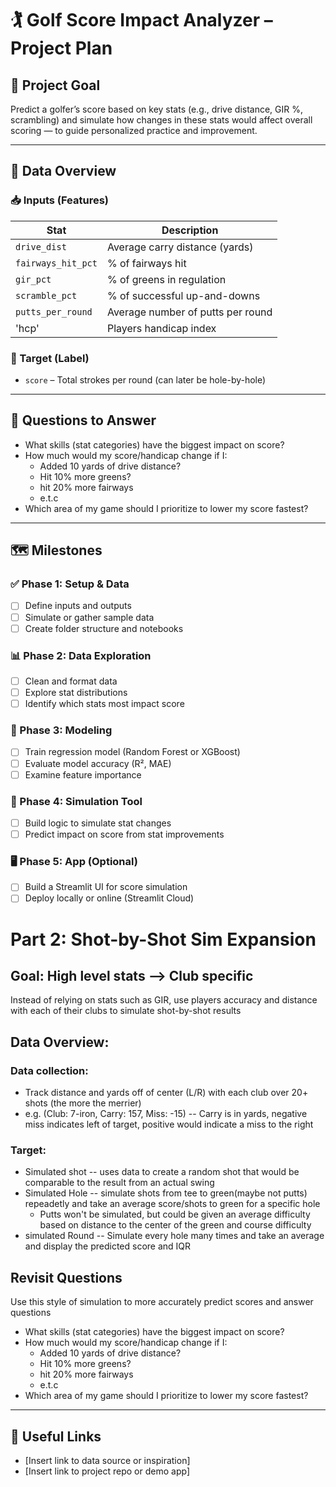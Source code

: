 # 🏌️ Golf Score Impact Analyzer – Project Plan

## 🎯 Project Goal

Predict a golfer’s score based on key stats (e.g., drive distance, GIR %, scrambling) and simulate how changes in these stats would affect overall scoring — to guide personalized practice and improvement.

---

## 🧱 Data Overview

### 📥 Inputs (Features)
| Stat | Description |
|------|-------------|
| `drive_dist`       | Average carry distance (yards) |
| `fairways_hit_pct` | % of fairways hit |
| `gir_pct`          | % of greens in regulation |
| `scramble_pct`     | % of successful up-and-downs |
| `putts_per_round`  | Average number of putts per round |
| 'hcp'              | Players handicap index |

### 🎯 Target (Label)
- `score` – Total strokes per round (can later be hole-by-hole)

---

## 🧠 Questions to Answer

- What skills (stat categories) have the biggest impact on score?
- How much would my score/handicap change if I:
  - Added 10 yards of drive distance?
  - Hit 10% more greens?
  - hit 20% more fairways
  - e.t.c
- Which area of my game should I prioritize to lower my score fastest?

---

## 🗺️ Milestones

### ✅ Phase 1: Setup & Data
- [ ] Define inputs and outputs
- [ ] Simulate or gather sample data
- [ ] Create folder structure and notebooks

### 📊 Phase 2: Data Exploration
- [ ] Clean and format data
- [ ] Explore stat distributions
- [ ] Identify which stats most impact score

### 🧠 Phase 3: Modeling
- [ ] Train regression model (Random Forest or XGBoost)
- [ ] Evaluate model accuracy (R², MAE)
- [ ] Examine feature importance

### 🔁 Phase 4: Simulation Tool
- [ ] Build logic to simulate stat changes
- [ ] Predict impact on score from stat improvements

### 🖥️ Phase 5: App (Optional)
- [ ] Build a Streamlit UI for score simulation
- [ ] Deploy locally or online (Streamlit Cloud)

# Part 2: Shot-by-Shot Sim Expansion

## Goal: High level stats --> Club specific
Instead of relying on stats such as GIR, use players accuracy and distance with each of their clubs to simulate shot-by-shot results

## Data Overview:

### Data collection:
- Track distance and yards off of center (L/R) with each club over 20+ shots (the more the merrier)
- e.g. (Club: 7-iron, Carry: 157, Miss: -15) -- Carry is in yards, negative miss indicates left of target, positive would indicate a miss to the right

### Target:
- Simulated shot -- uses data to create a random shot that would be comparable to the result from an actual swing
- Simulated Hole -- simulate shots from tee to green(maybe not putts) repeadetly and take an average score/shots to green for a specific hole
    - Putts won't be simulated, but could be given an average difficulty based on distance to the center of the green and course difficulty
- simulated Round -- Simulate every hole many times and take an average and display the predicted score and IQR

## Revisit Questions
Use this style of simulation to more accurately predict scores and answer questions
- What skills (stat categories) have the biggest impact on score?
- How much would my score/handicap change if I:
  - Added 10 yards of drive distance?
  - Hit 10% more greens?
  - hit 20% more fairways
  - e.t.c
- Which area of my game should I prioritize to lower my score fastest?

---

## 🔗 Useful Links
- [Insert link to data source or inspiration]
- [Insert link to project repo or demo app]

